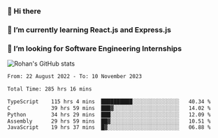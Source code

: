 ### 👋 Hi there 

<!--
**rohznmdev/rohznmdev** is a ✨ _special_ ✨ repository because its `README.md` (this file) appears on your GitHub profile.

Here are some ideas to get you started:

- 🔭 I’m currently working on ...
- 🌱 I’m currently learning Ruby and Ruby on Rails
- 👯 I’m looking to collaborate on ...
- 🤔 I’m looking for help with ...
- 💬 Ask me about ...
- 📫 How to reach me: ...
- 😄 Pronouns: ...
- ⚡ Fun fact: ...
-->
### 🌱 I’m currently learning React.js and Express.js
### 🤔 I’m looking for Software Engineering Internships
![Rohan's GitHub stats](https://github-readme-stats.vercel.app/api?username=rohznmdev&theme=dark&show_icons=true)

<!--START_SECTION:waka-->

```txt
From: 22 August 2022 - To: 10 November 2023

Total Time: 285 hrs 16 mins

TypeScript    115 hrs 4 mins  ██████████░░░░░░░░░░░░░░░   40.34 %
C             39 hrs 59 mins  ███▓░░░░░░░░░░░░░░░░░░░░░   14.02 %
Python        34 hrs 29 mins  ███░░░░░░░░░░░░░░░░░░░░░░   12.09 %
Assembly      29 hrs 59 mins  ██▓░░░░░░░░░░░░░░░░░░░░░░   10.51 %
JavaScript    19 hrs 37 mins  █▓░░░░░░░░░░░░░░░░░░░░░░░   06.88 %
```

<!--END_SECTION:waka-->
